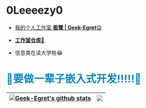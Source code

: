 # <b>0Leeeezy0</b>
- [我的个人工作室 <b>极鹭 | Geek-Egret</b>😋](http://geek-egret.top)

- [<b>工作室仓库</b>🤤](https://github.com/Geek-Egret)

- 信息类在读大学牲😂

# <font color=#0b88bb>🐧要做一辈子嵌入式开发!!!!!🐧</font>

| <a href="https://github.com/anuraghazra/github-readme-stats"><img align="center" src="https://github-readme-stats.vercel.app/api?username=0Leeeezy0&theme=onedark&text_color=b4b3b8&title_color=0b88bb&locale=cn&show_icons=true" alt="Geek-Egret's github stats" /></a> | <a href="https://github.com/anuraghazra/github-readme-stats"><img align="center" src="https://github-readme-stats.vercel.app/api/top-langs/?username=0Leeeezy0&layout=compact&text_color=b4b3b8&bg_color=282c34&title_color=0b88bb&locale=cn" /></a> |
| ------------- | ------------- |